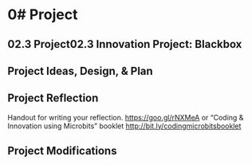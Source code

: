 # 0# Project
## 02.3 Project02.3 Innovation Project: Blackbox


## Project Ideas, Design, & Plan

## Project Reflection
Handout for writing your reflection. https://goo.gl/rNXMeA or “Coding & Innovation using Microbits” booklet http://bit.ly/codingmicrobitsbooklet  

## Project Modifications
